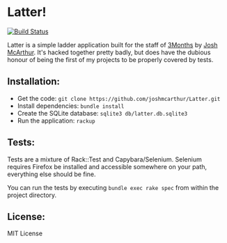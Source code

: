 Latter!
====

[![Build Status](https://secure.travis-ci.org/joshmcarthur/Latter.png)](http://travis-ci.org/joshmcarthur/Latter)


Latter is a simple ladder application built for the staff of [3Months](http://www.3months.com) by [Josh McArthur](http://twitter.com/sudojosh). It's hacked together pretty badly, but does have the dubious honour of being the first of my projects to be properly covered by tests.

Installation:
---

* Get the code: `git clone https://github.com/joshmcarthur/Latter.git`
* Install dependencies: `bundle install`
* Create the SQLite database: `sqlite3 db/latter.db.sqlite3`
* Run the application: `rackup`

Tests:
---

Tests are a mixture of Rack::Test and Capybara/Selenium. Selenium requires Firefox be installed and accessible somewhere on your path, everything else should be fine.

You can run the tests by executing `bundle exec rake spec` from within the project directory.

License:
---

MIT License
